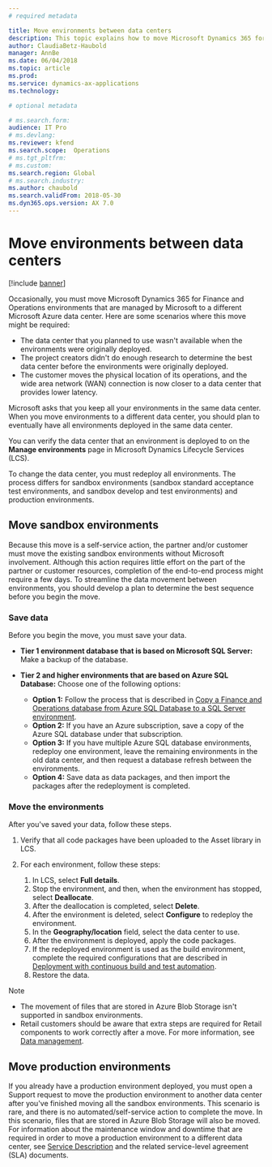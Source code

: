```yaml
---
# required metadata

title: Move environments between data centers
description: This topic explains how to move Microsoft Dynamics 365 for Finance and Operations environments that are managed by Microsoft to a different Microsoft Azure data center.
author: ClaudiaBetz-Haubold 
manager: AnnBe
ms.date: 06/04/2018
ms.topic: article
ms.prod: 
ms.service: dynamics-ax-applications
ms.technology: 

# optional metadata

# ms.search.form:  
audience: IT Pro
# ms.devlang: 
ms.reviewer: kfend
ms.search.scope:  Operations 
# ms.tgt_pltfrm: 
# ms.custom: 
ms.search.region: Global
# ms.search.industry: 
ms.author: chaubold
ms.search.validFrom: 2018-05-30 
ms.dyn365.ops.version: AX 7.0
---
```


# Move environments between data centers

[!include [banner](../includes/banner.md)]

Occasionally, you must move Microsoft Dynamics 365 for Finance and Operations environments that are managed by Microsoft to a different Microsoft Azure data center. Here are some scenarios where this move might be required:

- The data center that you planned to use wasn't available when the environments were originally deployed.
- The project creators didn't do enough research to determine the best data center before the environments were originally deployed.
- The customer moves the physical location of its operations, and the wide area network (WAN) connection is now closer to a data center that provides lower latency.

Microsoft asks that you keep all your environments in the same data center. When you move environments to a different data center, you should plan to eventually have all environments deployed in the same data center.

You can verify the data center that an environment is deployed to on the **Manage environments** page in Microsoft Dynamics Lifecycle Services (LCS).

To change the data center, you must redeploy all environments. The process differs for sandbox environments (sandbox standard acceptance test environments, and sandbox develop and test environments) and production environments.

## Move sandbox environments

Because this move is a self-service action, the partner and/or customer must move the existing sandbox environments without Microsoft involvement. Although this action requires little effort on the part of the partner or customer resources, completion of the end-to-end process might require a few days. To streamline the data movement between environments, you should develop a plan to determine the best sequence before you begin the move.

### Save data

Before you begin the move, you must save your data.

- **Tier 1 environment database that is based on Microsoft SQL Server:** Make a backup of the database.
- **Tier 2 and higher environments that are based on Azure SQL Database:** Choose one of the following options:

    - **Option 1:** Follow the process that is described in [Copy a Finance and Operations database from Azure SQL Database to a SQL Server environment](../../dev-itpro/database/copy-database-from-azure-sql-to-sql-server.md).
    - **Option 2:** If you have an Azure subscription, save a copy of the Azure SQL database under that subscription.
    - **Option 3:** If you have multiple Azure SQL database environments, redeploy one environment, leave the remaining environments in the old data center, and then request a database refresh between the environments.
    - **Option 4:** Save data as data packages, and then import the packages after the redeployment is completed.

### Move the environments

After you've saved your data, follow these steps.

1. Verify that all code packages have been uploaded to the Asset library in LCS.
2. For each environment, follow these steps:

    1. In LCS, select **Full details**.
    2. Stop the environment, and then, when the environment has stopped, select **Deallocate**.
    3. After the deallocation is completed, select **Delete**.
    4. After the environment is deleted, select **Configure** to redeploy the environment.
    5. In the **Geography/location** field, select the data center to use.
    6. After the environment is deployed, apply the code packages.
    7. If the redeployed environment is used as the build environment, complete the required configurations that are described in [Deployment with continuous build and test automation](../../dev-itpro/perf-test/continuous-build-test-automation.md).
    8. Restore the data.

> [!NOTE]
> - The movement of files that are stored in Azure Blob Storage isn't supported in sandbox environments.
> - Retail customers should be aware that extra steps are required for Retail components to work correctly after a move. For more information, see [Data management](../../dev-itpro/data-entities/data-entities-data-packages.md).

## Move production environments

If you already have a production environment deployed, you must open a Support request to move the production environment to another data center after you've finished moving all the sandbox environments. This scenario is rare, and there is no automated/self-service action to complete the move. In this scenario, files that are stored in Azure Blob Storage will also be moved. For information about the maintenance window and downtime that are required in order to move a production environment to a different data center, see [Service Description](https://go.microsoft.com/fwlink/?LinkId=867755&clcid=0x409) and the related service-level agreement (SLA) documents.
